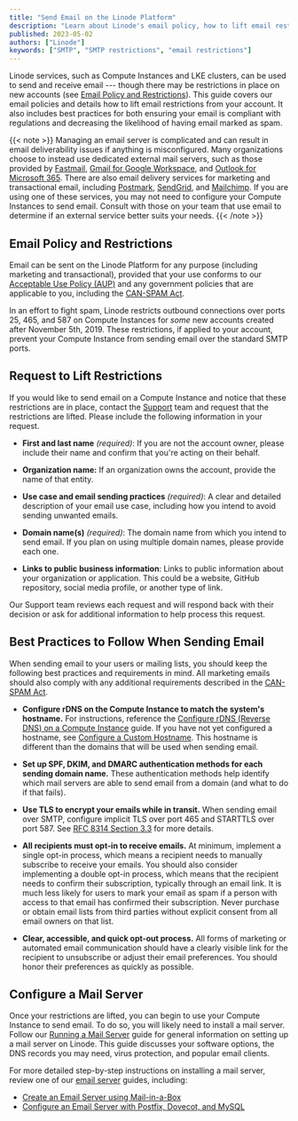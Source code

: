 ```yaml
---
title: "Send Email on the Linode Platform"
description: "Learn about Linode's email policy, how to lift email restrictions, and best practices to implement when sending email."
published: 2023-05-02
authors: ["Linode"]
keywords: ["SMTP", "SMTP restrictions", "email restrictions"]
---
```


Linode services, such as Compute Instances and LKE clusters, can be used to send and receive email --- though there may be restrictions in place on new accounts (see [Email Policy and Restrictions](#email-policy-and-restrictions)). This guide covers our email policies and details how to lift email restrictions from your account. It also includes best practices for both ensuring your email is compliant with regulations and decreasing the likelihood of having email marked as spam.

{{< note >}}
Managing an email server is complicated and can result in email deliverability issues if anything is misconfigured. Many organizations choose to instead use dedicated external mail servers, such as those provided by [Fastmail](https://www.fastmail.com/), [Gmail for Google Workspace](https://workspace.google.com/products/gmail/), and [Outlook for Microsoft 365](https://www.microsoft.com/en-us/microsoft-365/business/compare-all-microsoft-365-business-products?&activetab=tab:primaryr2). There are also email delivery services for marketing and transactional email, including [Postmark](https://postmarkapp.com/), [SendGrid](https://sendgrid.com/), and [Mailchimp](https://mailchimp.com/). If you are using one of these services, you may not need to configure your Compute Instances to send email. Consult with those on your team that use email to determine if an external service better suits your needs.
{{< /note >}}

## Email Policy and Restrictions

Email can be sent on the Linode Platform for any purpose (including marketing and transactional), provided that your use conforms to our [Acceptable Use Policy (AUP)](https://www.linode.com/legal-aup/) and any government policies that are applicable to you, including the [CAN-SPAM Act](https://www.ftc.gov/business-guidance/resources/can-spam-act-compliance-guide-business).

In an effort to fight spam, Linode restricts outbound connections over ports 25, 465, and 587 on Compute Instances for *some* new accounts created after November 5th, 2019. These restrictions, if applied to your account, prevent your Compute Instance from sending email over the standard SMTP ports.

## Request to Lift Restrictions

If you would like to send email on a Compute Instance and notice that these restrictions are in place, contact the [Support](https://www.linode.com/support/) team and request that the restrictions are lifted. Please include the following information in your request.

- **First and last name** *(required)*: If you are not the account owner, please include their name and confirm that you're acting on their behalf.

- **Organization name:** If an organization owns the account, provide the name of that entity.

- **Use case and email sending practices** *(required)*: A clear and detailed description of your email use case, including how you intend to avoid sending unwanted emails.

- **Domain name(s)** *(required)*: The domain name from which you intend to send email. If you plan on using multiple domain names, please provide each one.

- **Links to public business information**: Links to public information about your organization or application. This could be a website, GitHub repository, social media profile, or another type of link.

Our Support team reviews each request and will respond back with their decision or ask for additional information to help process this request.

## Best Practices to Follow When Sending Email

When sending email to your users or mailing lists, you should keep the following best practices and requirements in mind. All marketing emails should also comply with any additional requirements described in the [CAN-SPAM Act](https://www.ftc.gov/business-guidance/resources/can-spam-act-compliance-guide-business).

- **Configure rDNS on the Compute Instance to match the system's hostname.** For instructions, reference the [Configure rDNS (Reverse DNS) on a Compute Instance](/docs/products/compute/compute-instances/guides/configure-rdns/) guide. If you have not yet configured a hostname, see [Configure a Custom Hostname](/docs/products/compute/compute-instances/guides/set-up-and-secure/#configure-a-custom-hostname). This hostname is different than the domains that will be used when sending email.

- **Set up SPF, DKIM, and DMARC authentication methods for each sending domain name.** These authentication methods help identify which mail servers are able to send email from a domain (and what to do if that fails).

- **Use TLS to encrypt your emails while in transit.** When sending email over SMTP, configure implicit TLS over port 465 and STARTTLS over port 587. See [RFC 8314 Section 3.3](https://datatracker.ietf.org/doc/html/rfc8314#section-3.3) for more details.

- **All recipients must opt-in to receive emails.** At minimum, implement a single opt-in process, which means a recipient needs to manually subscribe to receive your emails. You should also consider implementing a double opt-in process, which means that the recipient needs to confirm their subscription, typically through an email link. It is much less likely for users to mark your email as spam if a person with access to that email has confirmed their subscription. Never purchase or obtain email lists from third parties without explicit consent from all email owners on that list.

- **Clear, accessible, and quick opt-out process.** All forms of marketing or automated email communication should have a clearly visible link for the recipient to unsubscribe or adjust their email preferences. You should honor their preferences as quickly as possible.

## Configure a Mail Server

Once your restrictions are lifted, you can begin to use your Compute Instance to send email. To do so, you will likely need to install a mail server. Follow our [Running a Mail Server](/docs/guides/running-a-mail-server/) guide for general information on setting up a mail server on Linode. This guide discusses your software options, the DNS records you may need, virus protection, and popular email clients.

For more detailed step-by-step instructions on installing a mail server, review one of our [email server](/docs/guides/email/) guides, including:

- [Create an Email Server using Mail-in-a-Box](/docs/guides/mail-in-a-box-email-server/)
- [Configure an Email Server with Postfix, Dovecot, and MySQL](/docs/guides/email-with-postfix-dovecot-and-mysql/)